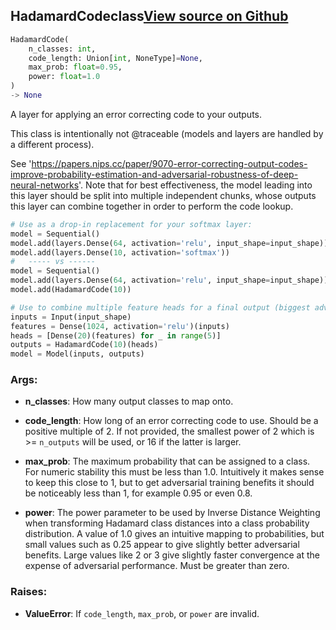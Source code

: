## HadamardCode<span class="tag">class</span><a class="sourcelink" href=https://github.com/fastestimator/fastestimator/blob/r1.2/fastestimator/layers/tensorflow/hadamard.py/#L25-L145>View source on Github</a>
```python
HadamardCode(
	n_classes: int,
	code_length: Union[int, NoneType]=None,
	max_prob: float=0.95,
	power: float=1.0
)
-> None
```
A layer for applying an error correcting code to your outputs.

This class is intentionally not @traceable (models and layers are handled by a different process).

See 'https://papers.nips.cc/paper/9070-error-correcting-output-codes-improve-probability-estimation-and-adversarial-robustness-of-deep-neural-networks'. Note that for best effectiveness, the model leading into this layer should be
split into multiple independent chunks, whose outputs this layer can combine together in order to perform the code
lookup.

```python
# Use as a drop-in replacement for your softmax layer:
model = Sequential()
model.add(layers.Dense(64, activation='relu', input_shape=input_shape))
model.add(layers.Dense(10, activation='softmax'))
#   ----- vs ------
model = Sequential()
model.add(layers.Dense(64, activation='relu', input_shape=input_shape))
model.add(HadamardCode(10))
```

```python
# Use to combine multiple feature heads for a final output (biggest adversarial hardening benefit):
inputs = Input(input_shape)
features = Dense(1024, activation='relu')(inputs)
heads = [Dense(20)(features) for _ in range(5)]
outputs = HadamardCode(10)(heads)
model = Model(inputs, outputs)
```


<h3>Args:</h3>


* **n_classes**: How many output classes to map onto.

* **code_length**: How long of an error correcting code to use. Should be a positive multiple of 2. If not provided, the smallest power of 2 which is >= `n_outputs` will be used, or 16 if the latter is larger.

* **max_prob**: The maximum probability that can be assigned to a class. For numeric stability this must be less than 1.0. Intuitively it makes sense to keep this close to 1, but to get adversarial training benefits it should be noticeably less than 1, for example 0.95 or even 0.8.

* **power**: The power parameter to be used by Inverse Distance Weighting when transforming Hadamard class distances into a class probability distribution. A value of 1.0 gives an intuitive mapping to probabilities, but small values such as 0.25 appear to give slightly better adversarial benefits. Large values like 2 or 3 give slightly faster convergence at the expense of adversarial performance. Must be greater than zero. 

<h3>Raises:</h3>


* **ValueError**: If `code_length`, `max_prob`, or `power` are invalid.

